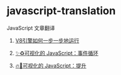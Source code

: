 # javascript-translation
JavaScript 文章翻译

1. [V8引擎如何一步一步地运行](doc/V8引擎如何一步一步地运行.md)

2. [✨♻️可视化的 JavaScript：事件循环](doc/可视化的JavaScript：事件循环.md)

3. [🔥🕺可视化的 JavaScript：提升](doc/可视化的JavaScript：提升.md)